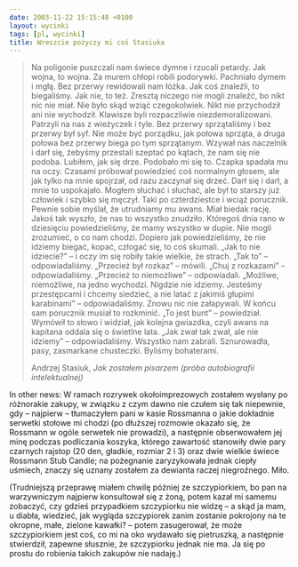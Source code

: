 ```yaml
---
date: 2003-11-22 15:15:48 +0100
layout: wycinki
tags: [pl, wycinki]
title: Wreszcie pożyczy mi coś Stasiuka
---
```


> Na poligonie puszczali nam świece dymne i rzucali petardy. Jak wojna, to wojna. Za murem chłopi robili podorywki. Pachniało dymem i mgłą. Bez przerwy rewidowali nam łóżka. Jak coś znaleźli, to biegaliśmy. Jak nie, to też. Zresztą niczego nie mogli znaleźć, bo nikt nic nie miał. Nie było skąd wziąć czegokolwiek. Nikt nie przychodził ani nie wychodził. Klawisze byli rozpaczliwie niezdemoralizowani. Patrzyli na nas z wieżyczek i tyle. Bez przerwy sprzątaliśmy i bez przerwy był syf. Nie może być porządku, jak połowa sprząta, a druga połowa bez przerwy biega po tym sprzątanym. Wzywał nas naczelnik i darł się, żebyśmy przestali szeptać po kątach, że nam się nie podoba. Lubiłem, jak się drze. Podobało mi się to. Czapka spadała mu na oczy. Czasami próbował powiedzieć coś normalnym głosem, ale jak tylko na mnie spojrzał, od razu zaczynał się drzeć. Darł się i darł, a mnie to uspokajało. Mogłem słuchać i słuchać, ale był to starszy już człowiek i szybko się męczył. Taki po czterdziestce i wciąż porucznik. Pewnie sobie myślał, że utrudniamy mu awans. Miał biedak rację. Jakoś tak wyszło, że nas to wszystko znudziło. Któregoś dnia rano w dziesięciu powiedzieliśmy, że mamy wszystko w dupie. Nie mogli zrozumieć, o co nam chodzi. Dopiero jak powiedzieliśmy, że nie idziemy biegać, kopać, człogać się, to coś skumali. „Jak to nie idziecie?” – i oczy im się robiły takie wielkie, że strach. „Tak to” – odpowiadaliśmy. „Przecież był rozkaz” – mówili. „Chuj z rozkazami” – odpowiadaliśmy. „Przecież to niemożliwe” – odpowiadali. „Możliwe, niemożliwe, na jedno wychodzi. Nigdzie nie idziemy. Jesteśmy przestępcami i chcemy siedzieć, a nie latać z jakimiś głupimi karabinami” – odpowiadaliśmy. Znowu nic nie załapywali. W końcu sam porucznik musiał to rozkminić. „To jest bunt” – powiedział. Wymówił to słowo i widział, jak kolejna gwiazdka, czyli awans na kapitana oddala się o świetlne lata. „Jak zwał tak zwał, ale nie idziemy” – odpowiadaliśmy. Wszystko nam zabrali. Sznurowadła, pasy, zasmarkane chusteczki. Byliśmy bohaterami.
>
> Andrzej Stasiuk, <cite>Jak zostałem pisarzem (próba autobiografii intelektualnej)</cite>

In other news: W ramach rozrywek okołoimprezowych zostałem wysłany po różnorakie zakupy, w związku z czym dawno nie czułem się tak niepewnie, gdy – najpierw – tłumaczyłem pani w kasie Rossmanna o jakie dokładnie serwetki stołowe mi chodzi (po dłuższej rozmowie okazało się, że Rossmann w ogóle serwetek nie prowadzi), a następnie obserwowałem jej minę podczas podliczania koszyka, którego zawartość stanowiły dwie pary czarnych rajstop (20 den, gładkie, rozmiar 2 i 3) oraz dwie wielkie świece Rossmann Stub Candle; na pożegnanie zaryzykowała jednak ciepły uśmiech, znaczy się uznany zostałem za dewianta raczej niegroźnego. Miło.

(Trudniejszą przeprawę miałem chwilę później ze szczypiorkiem, bo pan na warzywniczym najpierw konsultował się z żoną, potem kazał mi samemu zobaczyć, czy gdzieś przypadkiem szczypiorku nie widzę – a skąd ja mam, u diabła, wiedzieć, jak wygląda szczypiorek zanim zostanie pokrojony na te okropne, małe, zielone kawałki? – potem zasugerował, że może szczypiorkiem jest coś, co mi na oko wydawało się pietruszką, a następnie stwierdził, zapewne słusznie, że szczypiorku jednak nie ma. Ja się po prostu do robienia takich zakupów nie nadaję.)
